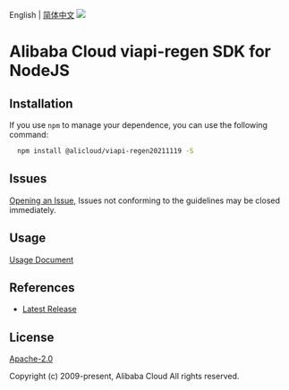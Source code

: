 English | [简体中文](README-CN.md)
![](https://aliyunsdk-pages.alicdn.com/icons/AlibabaCloud.svg)

# Alibaba Cloud viapi-regen SDK for NodeJS

## Installation
If you use `npm` to manage your dependence, you can use the following command:

```sh
  npm install @alicloud/viapi-regen20211119 -S
```

## Issues
[Opening an Issue](https://github.com/aliyun/alibabacloud-typescript-sdk/issues/new), Issues not conforming to the guidelines may be closed immediately.

## Usage
[Usage Document](https://github.com/aliyun/alibabacloud-typescript-sdk/blob/master/docs/Usage-EN.md#quick-examples)

## References
* [Latest Release](https://github.com/aliyun/alibabacloud-typescript-sdk/)

## License
[Apache-2.0](http://www.apache.org/licenses/LICENSE-2.0)

Copyright (c) 2009-present, Alibaba Cloud All rights reserved.
